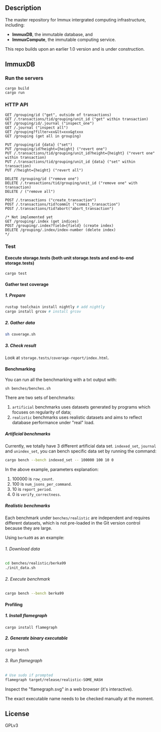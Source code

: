## Description

The master repository for Immux intergrated computing infrastructure, including:
- **ImmuxDB**, the immutable database, and
- **ImmuxCompute**, the immutable computing service.

This repo builds upon an earlier 1.0 version and is under construction.

## ImmuxDB

### Run the servers

```
cargo build
cargo run
```

### HTTP API
```
GET /grouping/id ("get", outside of transactions)
GET /.transactions/tid/grouping/unit_id ("get" within transaction)
GET /grouping/id/.journal ("inspect_one")
GET /.journal ("inspect all")
GET /grouping?filter=xx&lt=xxx&gtxxx
GET /grouping (get all in grouping)

PUT /grouping/id {data} ("set")
PUT /grouping/id?height={height} ("revert one")
PUT /.transactions/tid/grouping/unit_id?height={height} ("revert one" within transaction)
PUT /.transactions/tid/grouping/unit_id {data} ("set" within transaction)
PUT /?height={height} ("revert all")

DELETE /grouping/id ("remove one")
DELETE /.transactions/tid/grouping/unit_id ("remove one" with transaction)
DELETE / ("remove all")

POST /.transactions ("create_transaction")
POST /.transactions/tid?commit ("commit_transaction")
POST /.transactions/tid?abort("abort_transaction")

/* Not implemented yet
GET /grouping/.index (get indices)
POST /grouping/.index?field={field} (create index)
DELETE /grouping/.index/index-number (delete index)
*/
```

### Test

#### Execute storage.tests (both unit storage.tests and end-to-end storage.tests)
```
cargo test
```

#### Gather test coverage

##### 1. Prepare

```bash
rustup toolchain install nightly # add nightly
cargo install grcov # install grcov
```

##### 2. Gather data

```bash
sh coverage.sh
```

##### 3. Check result

Look at `storage.tests/coverage-report/index.html`.

#### Benchmarking

You can run all the benchmarking with a txt output with:

```aidl
sh benches/benches.sh 
```

There are two sets of benchmarks:
1. `artificial` benchmarks uses datasets generated by programs which focuses on regularity of data;
2. `realistic` benchmarks uses realistic datasets and aims to reflect database performance under "real" load.

##### Artificial benchmarks

Currently, we totally have 3 different artificial data set. `indexed_set`, `journal` and `unindex_set`,
 you can bench specific data set by running the command: 

```bash
cargo bench --bench indexed_set -- 100000 100 10 0
```

In the above example, parameters explanation:
 
1. 100000 is `row_count`.
2. 100 is `num_jsons_per_command`.
3. 10 is `report_period`.
4. 0 is `verify_correctness`.

##### Realistic benchmarks

Each benchmark under `benches/realistic` are independent and requires different datasets, which is not pre-loaded in the Git version control because they are large.

Using `berka99` as an example:

###### 1. Download data

```bash
cd benches/realistic/berka99
./init_data.sh
```

###### 2. Execute benchmark

```bash
cargo bench --bench berka99
```

#### Profiling

##### 1. Install flamegraph

```
cargo install flamegraph
```

##### 2. Generate binary executable

```
cargo bench
```

###### 3. Run flamegraph

```bash
# Use sudo if prompted
flamegraph target/release/realistic-SOME_HASH
```

Inspect the "flamegraph.svg" in a web browser (it's interactive).

The exact executable name needs to be checked manually at the moment.

## License

GPLv3
